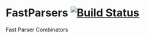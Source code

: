 FastParsers [![Build Status](https://travis-ci.org/begeric/FastParsers.svg)](https://travis-ci.org/begeric/FastParsers)
===========

Fast Parser Combinators

